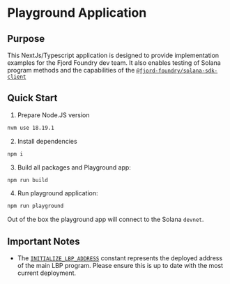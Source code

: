 # Playground Application

## Purpose

This NextJs/Typescript application is designed to provide implementation examples for the Fjord Foundry dev team. It also enables testing of Solana program methods and the capabilities of the [`@fjord-foundry/solana-sdk-client`](/packages/client/README.md)

## Quick Start

1. Prepare Node.JS version

  ```bash
  nvm use 18.19.1
  ```

2. Install dependencies

  ```bash
  npm i
  ```

3. Build all packages and Playground app:

  ```bash
  npm run build
  ```

4. Run playground application:

  ```bash
  npm run playground
  ```

Out of the box the playground app will connect to the Solana `devnet`.

## Important Notes

- The [`INITIALIZE_LBP_ADDRESS`](/playground/constants/initialize-pool.ts) constant represents the deployed address of the main LBP program. Please ensure this is up to date with the most current deployment.